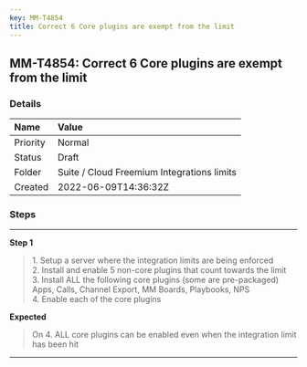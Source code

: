 ```yaml
---
key: MM-T4854
title: Correct 6 Core plugins are exempt from the limit
---
```


## MM-T4854: Correct 6 Core plugins are exempt from the limit

### Details

| Name     | Value                                      |
| :------- | :----------------------------------------- |
| Priority | Normal                                     |
| Status   | Draft                                      |
| Folder   | Suite / Cloud Freemium Integrations limits |
| Created  | 2022-06-09T14:36:32Z                       |

### Steps

<hr/>

**Step 1**

> <article>1. Setup a server where the integration limits are being enforced<br />2. Install and enable 5 non-core plugins that count towards the limit<br />3. Install ALL the following core plugins (some are pre-packaged) Apps, Calls, Channel Export, MM Boards, Playbooks, NPS<br />4. Enable each of the core plugins</article>

**Expected**

> <article>On 4. ALL core plugins can be enabled even when the integration limit has been hit</article>

<hr/>

